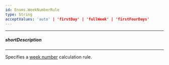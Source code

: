 ```yaml
---
id: Enums.WeekNumberRule
type: String
acceptValues: 'auto' | 'firstDay' | 'fullWeek' | 'firstFourDays'
---
```

---
##### shortDescription
<!-- Description goes here -->

---
<!-- Description goes here -->
Specifies a [week number](/api-reference/10%20UI%20Components/dxCalendar/1%20Configuration/showWeekNumbers.md '/Documentation/ApiReference/UI_Components/dxCalendar/Configuration/#showWeekNumbers') calculation rule.